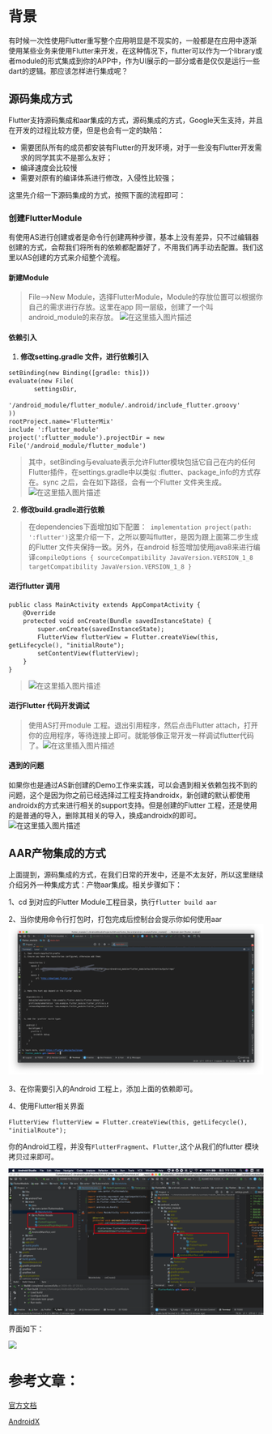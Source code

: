 # 背景
有时候一次性使用Flutter重写整个应用明显是不现实的，一般都是在应用中逐渐使用某些业务来使用Flutter来开发，在这种情况下，flutter可以作为一个library或者module的形式集成到你的APP中，作为UI展示的一部分或者是仅仅是运行一些dart的逻辑。那应该怎样进行集成呢？

## 源码集成方式
Flutter支持源码集成和aar集成的方式，源码集成的方式，Google天生支持，并且在开发的过程比较方便，但是也会有一定的缺陷：
- 需要团队所有的成员都安装有Flutter的开发环境，对于一些没有Flutter开发需求的同学其实不是那么友好；
- 编译速度会比较慢
- 需要对原有的编译体系进行修改，入侵性比较强；

这里先介绍一下源码集成的方式，按照下面的流程即可：
### 创建FlutterModule
有使用AS进行创建或者是命令行创建两种步骤，基本上没有差异，只不过编辑器创建的方式，会帮我们将所有的依赖都配置好了，不用我们再手动去配置。我们这里以AS创建的方式来介绍整个流程。

#### 新建Module
 > File-->New Module，选择FlutterModule，Module的存放位置可以根据你自己的需求进行存放。这里在app 同一层级，创建了一个叫android_module的来存放。
 > ![在这里插入图片描述](https://img-blog.csdnimg.cn/202003281144318.png?x-oss-process=image/watermark,type_ZmFuZ3poZW5naGVpdGk,shadow_10,text_aHR0cHM6Ly9ibG9nLmNzZG4ubmV0L2NoZW5jYW5ndWk=,size_16,color_FFFFFF,t_70)

#### 依赖引入
 
 1. **修改setting.gradle 文件，进行依赖引入** 
 
 ```
setBinding(new Binding([gradle: this]))
evaluate(new File(
        settingsDir,
        '/android_module/flutter_module/.android/include_flutter.groovy'
))
rootProject.name='FlutterMix'
include ':flutter_module'
project(':flutter_module').projectDir = new File('/android_module/flutter_module') 
 ```
 > 其中，setBinding与evaluate表示允许Flutter模块包括它自己在内的任何Flutter插件，在settings.gradle中以类似 :flutter、package_info的方式存在。sync 之后，会在如下路径，会有一个Flutter 文件夹生成。
 > ![在这里插入图片描述](https://img-blog.csdnimg.cn/20200328144146830.png?x-oss-process=image/watermark,type_ZmFuZ3poZW5naGVpdGk,shadow_10,text_aHR0cHM6Ly9ibG9nLmNzZG4ubmV0L2NoZW5jYW5ndWk=,size_16,color_FFFFFF,t_70)
 
2. **修改build.gradle进行依赖**
 > 在dependencies下面增加如下配置：` implementation project(path: ':flutter')`这里介绍一下，之所以要叫flutter，是因为跟上面第二步生成的Flutter 文件夹保持一致。另外，在android 标签增加使用java8来进行编译`compileOptions {
    sourceCompatibility JavaVersion.VERSION_1_8
    targetCompatibility JavaVersion.VERSION_1_8
}`
 
#### 进行flutter 调用

```
public class MainActivity extends AppCompatActivity {
    @Override
    protected void onCreate(Bundle savedInstanceState) {
        super.onCreate(savedInstanceState);
        FlutterView flutterView = Flutter.createView(this, getLifecycle(), "initialRoute");
        setContentView(flutterView);
    }
}
```
> ![在这里插入图片描述](https://img-blog.csdnimg.cn/20200328144937280.png?x-oss-process=image/watermark,type_ZmFuZ3poZW5naGVpdGk,shadow_10,text_aHR0cHM6Ly9ibG9nLmNzZG4ubmV0L2NoZW5jYW5ndWk=,size_16,color_FFFFFF,t_70)

#### 进行Flutter 代码开发调试
 > 使用AS打开module 工程。退出引用程序，然后点击Flutter attach，打开你的应用程序，等待连接上即可。就能够像正常开发一样调试flutter代码了。![在这里插入图片描述](https://img-blog.csdnimg.cn/20200328151518245.png?x-oss-process=image/watermark,type_ZmFuZ3poZW5naGVpdGk,shadow_10,text_aHR0cHM6Ly9ibG9nLmNzZG4ubmV0L2NoZW5jYW5ndWk=,size_16,color_FFFFFF,t_70)

#### 遇到的问题
 如果你也是通过AS新创建的Demo工作来实践，可以会遇到相关依赖包找不到的问题，这个是因为你之前已经选择过工程支持androidx，新创建的默认都使用androidx的方式来进行相关的support支持。但是创建的Flutter 工程，还是使用的是普通的导入，删除其相关的导入，换成androidx的即可。
![在这里插入图片描述](https://img-blog.csdnimg.cn/20200328153351968.png?x-oss-process=image/watermark,type_ZmFuZ3poZW5naGVpdGk,shadow_10,text_aHR0cHM6Ly9ibG9nLmNzZG4ubmV0L2NoZW5jYW5ndWk=,size_16,color_FFFFFF,t_70)

## AAR产物集成的方式
上面提到，源码集成的方式，在我们日常的开发中，还是不太友好，所以这里继续介绍另外一种集成方式：产物aar集成。相关步骤如下：

1、cd 到对应的Flutter Module工程目录，执行`flutter build aar`

2、当你使用命令行打包时，打包完成后控制台会提示你如何使用aar
![](https://raw.githubusercontent.com/CCGCHEN/Image/master/20200517225039.png)

3、在你需要引入的Android 工程上，添加上面的依赖即可。

4、使用Flutter相关界面

```
FlutterView flutterView = Flutter.createView(this, getLifecycle(), "initialRoute");
```
你的Android工程，并没有`FlutterFragment`、`Flutter`,这个从我们的flutter 模块拷贝过来即可。

![](https://raw.githubusercontent.com/CCGCHEN/Image/master/20200517231612.png)

界面如下：

![](https://raw.githubusercontent.com/CCGCHEN/Image/master/20200517232010.png)

# 参考文章：

[官方文档](https://flutter.dev/docs/development/add-to-app/)

[AndroidX](https://developer.android.com/jetpack/androidx/releases/lifecycle)
